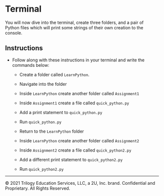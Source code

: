 # Terminal 

You will now dive into the terminal, create three folders, and a pair of Python files which will print some strings of their own creation to the console.

## Instructions

* Follow along with these instructions in your terminal and write the commands below:

  * Create a folder called `LearnPython`.

  * Navigate into the folder

  * Inside `LearnPython` create another folder called `Assignment1`

  * Inside `Assignment1` create a file called `quick_python.py`

  * Add a print statement to `quick_python.py`

  * Run `quick_python.py`

  * Return to the `LearnPython` folder

  * Inside `LearnPython` create another folder called `Assignment2`

  * Inside `Assignment2` create a file called `quick_python2.py`

  * Add a different print statement to `quick_python2.py`

  * Run `quick_python2.py`

---

© 2021 Trilogy Education Services, LLC, a 2U, Inc. brand. Confidential and Proprietary. All Rights Reserved.

